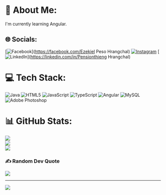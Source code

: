 # 💫 About Me:
I'm currently learning Angular.


## 🌐 Socials:
[![Facebook](https://img.shields.io/badge/Facebook-%231877F2.svg?logo=Facebook&logoColor=white)](https://facebook.com/Ezekiel Peso Hrangchal) [![Instagram](https://img.shields.io/badge/Instagram-%23E4405F.svg?logo=Instagram&logoColor=white)](https://instagram.com/peso_hrangchal) [![LinkedIn](https://img.shields.io/badge/LinkedIn-%230077B5.svg?logo=linkedin&logoColor=white)](https://linkedin.com/in/Pensionthieng Hrangchal) 

# 💻 Tech Stack:
![Java](https://img.shields.io/badge/java-%23ED8B00.svg?style=flat&logo=java&logoColor=white) ![HTML5](https://img.shields.io/badge/html5-%23E34F26.svg?style=flat&logo=html5&logoColor=white) ![JavaScript](https://img.shields.io/badge/javascript-%23323330.svg?style=flat&logo=javascript&logoColor=%23F7DF1E) ![TypeScript](https://img.shields.io/badge/typescript-%23007ACC.svg?style=flat&logo=typescript&logoColor=white) ![Angular](https://img.shields.io/badge/angular-%23DD0031.svg?style=flat&logo=angular&logoColor=white) ![MySQL](https://img.shields.io/badge/mysql-%2300f.svg?style=flat&logo=mysql&logoColor=white) ![Adobe Photoshop](https://img.shields.io/badge/adobephotoshop-%2331A8FF.svg?style=flat&logo=adobephotoshop&logoColor=white)
# 📊 GitHub Stats:
![](https://github-readme-stats.vercel.app/api?username=PesoHrangchal&theme=nightowl&hide_border=false&include_all_commits=false&count_private=false)<br/>
![](https://github-readme-streak-stats.herokuapp.com/?user=PesoHrangchal&theme=nightowl&hide_border=false)<br/>
![](https://github-readme-stats.vercel.app/api/top-langs/?username=PesoHrangchal&theme=nightowl&hide_border=false&include_all_commits=false&count_private=false&layout=compact)

### ✍️ Random Dev Quote
![](https://quotes-github-readme.vercel.app/api?type=horizontal&theme=light)

---
[![](https://visitcount.itsvg.in/api?id=PesoHrangchal&icon=0&color=3)](https://visitcount.itsvg.in)

<!-- Proudly created with GPRM ( https://gprm.itsvg.in ) -->
